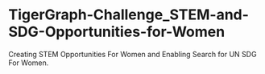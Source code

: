 # TigerGraph-Challenge_STEM-and-SDG-Opportunities-for-Women
Creating STEM Opportunities For Women and Enabling Search for UN SDG For Women.
